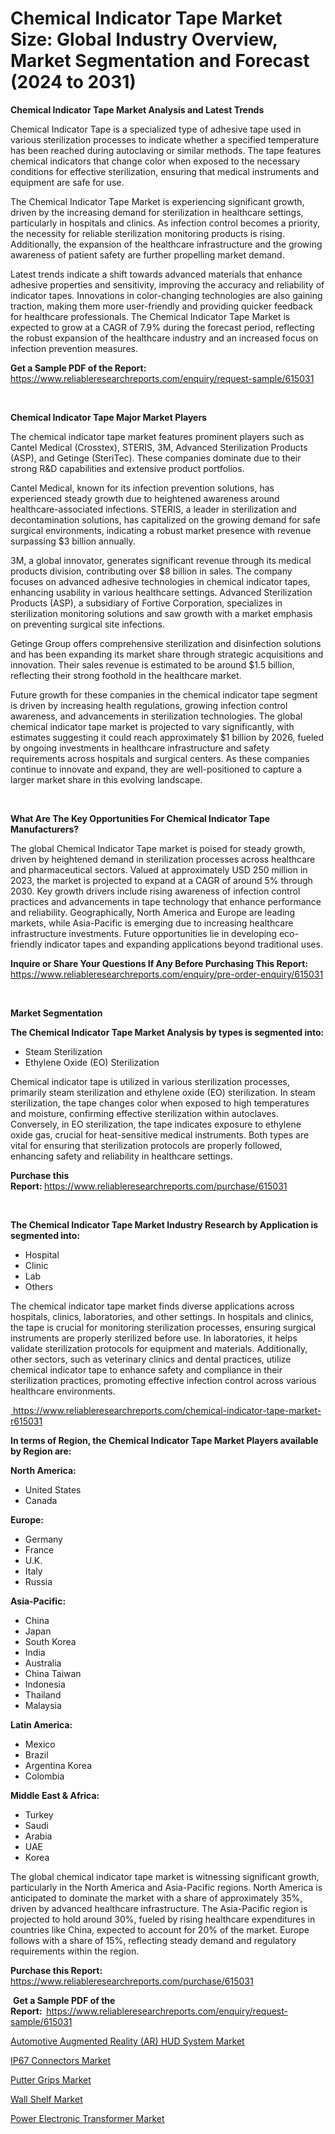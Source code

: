 <p><h1>Chemical Indicator Tape Market Size: Global Industry Overview, Market Segmentation and Forecast (2024 to 2031)</h1></p><p><strong>Chemical Indicator Tape Market Analysis and Latest Trends</strong></p>
<p><p>Chemical Indicator Tape is a specialized type of adhesive tape used in various sterilization processes to indicate whether a specified temperature has been reached during autoclaving or similar methods. The tape features chemical indicators that change color when exposed to the necessary conditions for effective sterilization, ensuring that medical instruments and equipment are safe for use.</p><p>The Chemical Indicator Tape Market is experiencing significant growth, driven by the increasing demand for sterilization in healthcare settings, particularly in hospitals and clinics. As infection control becomes a priority, the necessity for reliable sterilization monitoring products is rising. Additionally, the expansion of the healthcare infrastructure and the growing awareness of patient safety are further propelling market demand.</p><p>Latest trends indicate a shift towards advanced materials that enhance adhesive properties and sensitivity, improving the accuracy and reliability of indicator tapes. Innovations in color-changing technologies are also gaining traction, making them more user-friendly and providing quicker feedback for healthcare professionals. The Chemical Indicator Tape Market is expected to grow at a CAGR of 7.9% during the forecast period, reflecting the robust expansion of the healthcare industry and an increased focus on infection prevention measures.</p></p>
<p><strong>Get a Sample PDF of the Report:&nbsp;</strong> <a href="https://www.reliableresearchreports.com/enquiry/request-sample/615031?utm_campaign=7&utm_medium=2&utm_source=Github&utm_content=ia&utm_term=01102024&utm_id=chemical-indicator-tape">https://www.reliableresearchreports.com/enquiry/request-sample/615031</a></p>
<p>&nbsp;</p>
<p><strong>Chemical Indicator Tape Major Market Players</strong></p>
<p><p>The chemical indicator tape market features prominent players such as Cantel Medical (Crosstex), STERIS, 3M, Advanced Sterilization Products (ASP), and Getinge (SteriTec). These companies dominate due to their strong R&D capabilities and extensive product portfolios.</p><p>Cantel Medical, known for its infection prevention solutions, has experienced steady growth due to heightened awareness around healthcare-associated infections. STERIS, a leader in sterilization and decontamination solutions, has capitalized on the growing demand for safe surgical environments, indicating a robust market presence with revenue surpassing $3 billion annually.</p><p>3M, a global innovator, generates significant revenue through its medical products division, contributing over $8 billion in sales. The company focuses on advanced adhesive technologies in chemical indicator tapes, enhancing usability in various healthcare settings. Advanced Sterilization Products (ASP), a subsidiary of Fortive Corporation, specializes in sterilization monitoring solutions and saw growth with a market emphasis on preventing surgical site infections.</p><p>Getinge Group offers comprehensive sterilization and disinfection solutions and has been expanding its market share through strategic acquisitions and innovation. Their sales revenue is estimated to be around $1.5 billion, reflecting their strong foothold in the healthcare market.</p><p>Future growth for these companies in the chemical indicator tape segment is driven by increasing health regulations, growing infection control awareness, and advancements in sterilization technologies. The global chemical indicator tape market is projected to vary significantly, with estimates suggesting it could reach approximately $1 billion by 2026, fueled by ongoing investments in healthcare infrastructure and safety requirements across hospitals and surgical centers. As these companies continue to innovate and expand, they are well-positioned to capture a larger market share in this evolving landscape.</p></p>
<p>&nbsp;</p>
<p><strong>What Are The Key Opportunities For Chemical Indicator Tape Manufacturers?</strong></p>
<p><p>The global Chemical Indicator Tape market is poised for steady growth, driven by heightened demand in sterilization processes across healthcare and pharmaceutical sectors. Valued at approximately USD 250 million in 2023, the market is projected to expand at a CAGR of around 5% through 2030. Key growth drivers include rising awareness of infection control practices and advancements in tape technology that enhance performance and reliability. Geographically, North America and Europe are leading markets, while Asia-Pacific is emerging due to increasing healthcare infrastructure investments. Future opportunities lie in developing eco-friendly indicator tapes and expanding applications beyond traditional uses.</p></p>
<p><strong>Inquire or Share Your Questions If Any Before Purchasing This Report:</strong> <a href="https://www.reliableresearchreports.com/enquiry/pre-order-enquiry/615031?utm_campaign=7&utm_medium=2&utm_source=Github&utm_content=ia&utm_term=01102024&utm_id=chemical-indicator-tape">https://www.reliableresearchreports.com/enquiry/pre-order-enquiry/615031</a></p>
<p>&nbsp;</p>
<p><strong>Market Segmentation</strong></p>
<p><strong>The Chemical Indicator Tape Market Analysis by types is segmented into:</strong></p>
<p><ul><li>Steam Sterilization</li><li>Ethylene Oxide (EO) Sterilization</li></ul></p>
<p><p>Chemical indicator tape is utilized in various sterilization processes, primarily steam sterilization and ethylene oxide (EO) sterilization. In steam sterilization, the tape changes color when exposed to high temperatures and moisture, confirming effective sterilization within autoclaves. Conversely, in EO sterilization, the tape indicates exposure to ethylene oxide gas, crucial for heat-sensitive medical instruments. Both types are vital for ensuring that sterilization protocols are properly followed, enhancing safety and reliability in healthcare settings.</p></p>
<p><strong>Purchase this Report:&nbsp;</strong><a href="https://www.reliableresearchreports.com/purchase/615031?utm_campaign=7&utm_medium=2&utm_source=Github&utm_content=ia&utm_term=01102024&utm_id=chemical-indicator-tape">https://www.reliableresearchreports.com/purchase/615031</a></p>
<p>&nbsp;</p>
<p><strong>The Chemical Indicator Tape Market Industry Research by Application is segmented into:</strong></p>
<p><ul><li>Hospital</li><li>Clinic</li><li>Lab</li><li>Others</li></ul></p>
<p><p>The chemical indicator tape market finds diverse applications across hospitals, clinics, laboratories, and other settings. In hospitals and clinics, the tape is crucial for monitoring sterilization processes, ensuring surgical instruments are properly sterilized before use. In laboratories, it helps validate sterilization protocols for equipment and materials. Additionally, other sectors, such as veterinary clinics and dental practices, utilize chemical indicator tape to enhance safety and compliance in their sterilization practices, promoting effective infection control across various healthcare environments.</p></p>
<p><a href="https://www.reliableresearchreports.com/chemical-indicator-tape-market-r615031?utm_campaign=7&utm_medium=2&utm_source=Github&utm_content=ia&utm_term=01102024&utm_id=chemical-indicator-tape">&nbsp;https://www.reliableresearchreports.com/chemical-indicator-tape-market-r615031</a></p>
<p><strong>In terms of Region, the Chemical Indicator Tape Market Players available by Region are:</strong></p>
<p>
    <p> <strong> North America: </strong>
        <ul>
            <li>United States</li>
            <li>Canada</li>
        </ul>
        </p> 
    <p> <strong> Europe: </strong>
        <ul>
            <li>Germany</li>
            <li>France</li>
            <li>U.K.</li>
            <li>Italy</li>
            <li>Russia</li>
        </ul>
        </p> 
    <p> <strong> Asia-Pacific: </strong>
        <ul>
            <li>China</li>
            <li>Japan</li>
            <li>South Korea</li>
            <li>India</li>
            <li>Australia</li>
            <li>China Taiwan</li>
            <li>Indonesia</li>
            <li>Thailand</li>
            <li>Malaysia</li>
        </ul>
        </p> 
    <p> <strong> Latin America: </strong>
        <ul>
            <li>Mexico</li>
            <li>Brazil</li>
            <li>Argentina Korea</li>
            <li>Colombia</li>
        </ul>
        </p> 
    <p> <strong> Middle East & Africa: </strong>
        <ul>
            <li>Turkey</li>
            <li>Saudi</li>
            <li>Arabia</li>
            <li>UAE</li>
            <li>Korea</li>
        </ul>
    </p>
    </p>
<p><p>The global chemical indicator tape market is witnessing significant growth, particularly in the North America and Asia-Pacific regions. North America is anticipated to dominate the market with a share of approximately 35%, driven by advanced healthcare infrastructure. The Asia-Pacific region is projected to hold around 30%, fueled by rising healthcare expenditures in countries like China, expected to account for 20% of the market. Europe follows with a share of 15%, reflecting steady demand and regulatory requirements within the region.</p></p>
<p><strong>Purchase this Report: </strong><a href="https://www.reliableresearchreports.com/purchase/615031?utm_campaign=7&utm_medium=2&utm_source=Github&utm_content=ia&utm_term=01102024&utm_id=chemical-indicator-tape">https://www.reliableresearchreports.com/purchase/615031</a></p>
<p>&nbsp;<strong>Get a Sample PDF of the Report:&nbsp;&nbsp;</strong><a href="https://www.reliableresearchreports.com/enquiry/request-sample/615031?utm_campaign=7&utm_medium=2&utm_source=Github&utm_content=ia&utm_term=01102024&utm_id=chemical-indicator-tape">https://www.reliableresearchreports.com/enquiry/request-sample/615031</a></p>
<p><strong></strong></p>
<p><p><a href="https://medium.com/@newellsvvandeer37/navigating-the-global-automotive-augmented-reality-ar-hud-system-market-from-trends-to-strategy-a7aacfd9f8f8?postPublishedType=repub&utm_campaign=7&utm_medium=2&utm_source=Github&utm_content=ia&utm_term=01102024&utm_id=chemical-indicator-tape">Automotive Augmented Reality (AR) HUD System Market</a></p><p><a href="https://issuu.com/reportprime-2/docs/ip67-connectors-market-size-2030.pp_409cf607dc791c?utm_campaign=7&utm_medium=2&utm_source=Github&utm_content=ia&utm_term=01102024&utm_id=chemical-indicator-tape">IP67 Connectors Market</a></p><p><a href="https://www.linkedin.com/pulse/insights-putter-grips-market-share-competitive-landscape-qklkc?utm_campaign=7&utm_medium=2&utm_source=Github&utm_content=ia&utm_term=01102024&utm_id=chemical-indicator-tape">Putter Grips Market</a></p><p><a href="https://www.linkedin.com/pulse/wall-shelf-market-research-report-forecast-growth-prospects-xhgic?utm_campaign=7&utm_medium=2&utm_source=Github&utm_content=ia&utm_term=01102024&utm_id=chemical-indicator-tape">Wall Shelf Market</a></p><p><a href="https://github.com/NargisHussain432/Market-Research-Report-List-1/blob/main/power-electronic-transformer-market.md?utm_campaign=7&utm_medium=2&utm_source=Github&utm_content=ia&utm_term=01102024&utm_id=chemical-indicator-tape">Power Electronic Transformer Market</a></p></p>